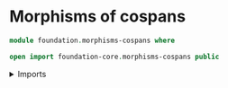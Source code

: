 # Morphisms of cospans

```agda
module foundation.morphisms-cospans where

open import foundation-core.morphisms-cospans public
```

<details><summary>Imports</summary>

```agda

```

</details>
